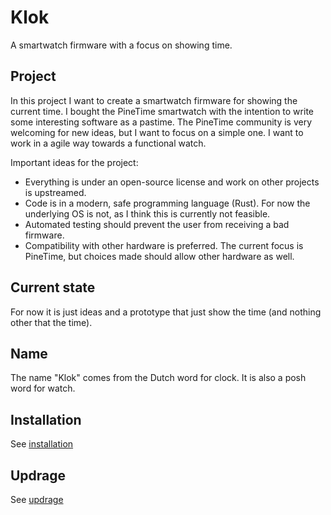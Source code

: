<!--
SPDX-License-Identifier: CC-BY-SA-4.0
Copyright (C) 2020 Casper Meijn <casper@meijn.net>

This work is licensed under the Creative Commons Attribution-ShareAlike 4.0 International License. 
To view a copy of this license, visit http://creativecommons.org/licenses/by-sa/4.0/ or 
  send a letter to Creative Commons, PO Box 1866, Mountain View, CA 94042, USA.
-->

Klok
====
A smartwatch firmware with a focus on showing time.


Project
-------
In this project I want to create a smartwatch firmware for showing the current time. I bought the PineTime smartwatch 
with the intention to write some interesting software as a pastime. The PineTime community is very welcoming for new 
ideas, but I want to focus on a simple one. I want to work in a agile way towards a functional watch.

Important ideas for the project:

- Everything is under an open-source license and work on other projects is upstreamed.
- Code is in a modern, safe programming language (Rust). For now the underlying OS is not, as I think this is currently not feasible.
- Automated testing should prevent the user from receiving a bad firmware.
- Compatibility with other hardware is preferred. The current focus is PineTime, but choices made should allow other hardware as well.

Current state
-------------
For now it is just ideas and a prototype that just show the time (and nothing other that the time).

Name
----
The name "Klok" comes from the Dutch word for clock. It is also a posh word for watch.

Installation
------------
See [installation](docs/installation.md)

Updrage
-------
See [updrage](docs/upgrade.md)
